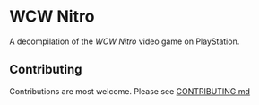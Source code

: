 # WCW Nitro
A decompilation of the _WCW Nitro_ video game on PlayStation.

## Contributing
Contributions are most welcome. Please see [CONTRIBUTING.md](.github/CONTRIBUTING.md)
